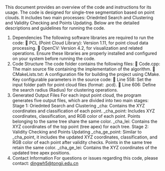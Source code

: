 This document provides an overview of the code and instructions for its usage. The code is designed for single-tree segmentation based on point clouds. It includes two main processes: Oriednted Search and Clustering and Validity Checking and Points Updating. Below are the detailed descriptions and guidelines for running the code.
1. Dependencies
The following software libraries are required to run the code:
	PCL (Point Cloud Library): Version 1.11, for point cloud data processing.
	OpenCV: Version 4.2, for visualization and related operations.
Ensure these libraries are properly installed and configured on your system before running the code.
2. Code Structure
The code folder contains the following files:
	Code.cpp: The main source file containing the implementation of the algorithm.
	CMakeLists.txt: A configuration file for building the project using CMake.
Key configurable parameters in the source code:
	Line 558: Set the input folder path for point cloud files (format: .pcd).
	Line 606: Define the search radius (Radius) for clustering operations.
3. Generated Output Files
For each input point cloud, the program generates five output files, which are divided into two main stages:
Stage 1: Oriednted Search and Clustering
_cha: Contains the XYZ coordinates and classification of each point.
_cha_point: Includes XYZ coordinates, classification, and RGB color of each point. Points belonging to the same tree share the same color.
_cha_lei: Contains the XYZ coordinates of the top point (tree apex) for each tree.
Stage 2: Validity Checking and Points Updating
_cha_ge_point: Similar to _cha_point, it includes the updated XYZ coordinates, classification, and RGB color of each point after validity checks. Points in the same tree retain the same color.
_cha_ge_lei: Contains the XYZ coordinates of the updated tree apex positions.
4. Contact Information
For questions or issues regarding this code, please contact:
dingwh5@tongji.edu.cn
